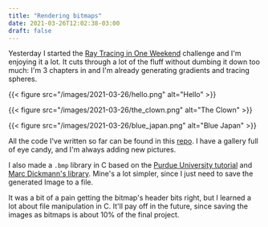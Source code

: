 ```yaml
---
title: "Rendering bitmaps"
date: 2021-03-26T12:02:38-03:00
draft: false
---
```


Yesterday I started the
[Ray Tracing in One Weekend](https://raytracing.github.io/books/RayTracingInOneWeekend.html)
challenge and I'm enjoying it a lot.
It cuts through a lot of the fluff without dumbing it down too much:
I'm 3 chapters in and I'm already generating gradients and tracing spheres.

{{< figure src="/images/2021-03-26/hello.png" alt="Hello" >}}

{{< figure src="/images/2021-03-26/the_clown.png" alt="The Clown" >}}

{{< figure src="/images/2021-03-26/blue_japan.png" alt="Blue Japan" >}}

All the code I've written so far can be found in this
[repo](https://github.com/librity/weekendrt).
I have a gallery full of eye candy, and I'm always adding new pictures.

I also made a `.bmp` library in C based on the
[Purdue University tutorial](https://engineering.purdue.edu/ece264/17au/hw/HW15)
and
[Marc Dickmann's library](https://github.com/marc-q/libbmp).
Mine's a lot simpler, since I just need to save the generated Image to a file.

It was a bit of a pain getting the bitmap's header bits right,
but I learned a lot about file manipulation in C.
It'll pay off in the future, since saving the images as bitmaps
is about 10% of the final project.

